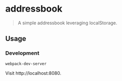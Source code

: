 # addressbook

> A simple addressbook leveraging localStorage.

## Usage

### Development

```
webpack-dev-server
```

Visit http://localhost:8080.
